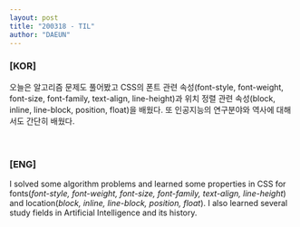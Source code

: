 ```yaml
---
layout: post
title: "200318 - TIL"
author: "DAEUN"
---
```


### [KOR]
오늘은 알고리즘 문제도 풀어봤고 CSS의 폰트 관련 속성(font-style, font-weight, font-size, font-family, text-align, line-height)과 위치 정렬 관련 속성(block, inline, line-block, position, float)을 배웠다. 또 인공지능의 연구분야와 역사에 대해서도 간단히 배웠다.
<br><br><br>
### [ENG]
I solved some algorithm problems and learned some properties in CSS for fonts(_font-style, font-weight, font-size, font-family, text-align, line-height_) and location(_block, inline, line-block, position, float_). I also learned several study fields in Artificial Intelligence and its history.